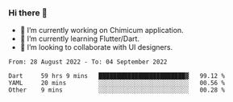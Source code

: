 ### Hi there 👋

<!--
**devcat37/devcat37** is a ✨ _special_ ✨ repository because its `README.md` (this file) appears on your GitHub profile.-->


- 🔭 I’m currently working on Chimicum application.
- 🌱 I’m currently learning Flutter/Dart.
- 👯 I’m looking to collaborate with UI designers.
<!-- - 🤔 I’m looking for help with ... -->

<!--START_SECTION:waka-->

```text
From: 28 August 2022 - To: 04 September 2022

Dart     59 hrs 9 mins   ████████████████████████▓   99.12 %
YAML     20 mins         ░░░░░░░░░░░░░░░░░░░░░░░░░   00.56 %
Other    9 mins          ░░░░░░░░░░░░░░░░░░░░░░░░░   00.28 %
```

<!--END_SECTION:waka-->
